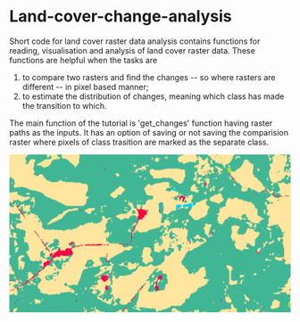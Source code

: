 # Land-cover-change-analysis
Short code for land cover raster data analysis contains functions for reading, visualisation and analysis of land cover raster data. These functions are helpful when the tasks are
1) to compare two rasters and find the changes -- so where rasters are different -- in pixel based manner;
2) to estimate the distribution of changes, meaning which class has made the transition to which.

The main function of the tutorial is 'get_changes' function having raster paths as the inputs. It has an option of saving or not saving the comparision raster where pixels of class trasition are marked as the separate class.

![](Visualisation_example.gif)  

